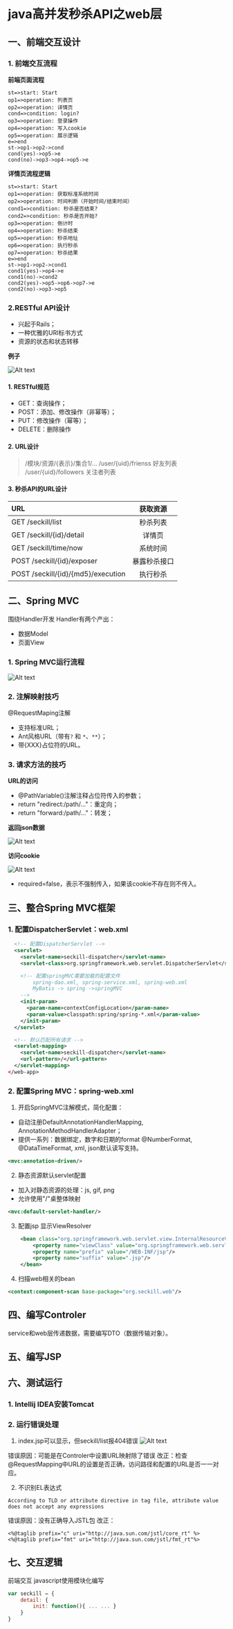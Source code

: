 # java高并发秒杀API之web层
## 一、前端交互设计
### 1. 前端交互流程
**前端页面流程**
``` flow
st=>start: Start
op1=>operation: 列表页
op2=>operation: 详情页
cond=>condition: login?
op3=>operation: 登录操作
op4=>operation: 写入cookie
op5=>operation: 展示逻辑
e=>end
st->op1->op2->cond
cond(yes)->op5->e
cond(no)->op3->op4->op5->e
```
**详情页流程逻辑**
``` flow
st=>start: Start
op1=>operation: 获取标准系统时间
op2=>operation: 时间判断（开始时间/结束时间）
cond1=>condition: 秒杀是否结束?
cond2=>condition: 秒杀是否开始?
op3=>operation: 倒计时
op4=>operation: 秒杀结束
op5=>operation: 秒杀地址
op6=>operation: 执行秒杀
op7=>operation: 秒杀结果
e=>end
st->op1->op2->cond1
cond1(yes)->op4->e
cond1(no)->cond2
cond2(yes)->op5->op6->op7->e
cond2(no)->op3->op5
```

### 2.RESTful API设计
- 兴起于Rails；
- 一种优雅的URI标书方式
- 资源的状态和状态转移

**例子**

![Alt text](./SSM-restful.png)

#### 1. RESTful规范
- GET：查询操作；
- POST：添加、修改操作（非幂等）；
- PUT：修改操作（幂等）；
- DELETE：删除操作

#### 2. URL设计
> /模块/资源/{表示}/集合1/...
> /user/{uid}/frienss   好友列表
> /user/{uid}/followers  关注者列表

#### 3. 秒杀API的URL设计
|URL                               | 获取资源|
|:--------------------------------|:-----------:|
|GET /seckill/list                 | 秒杀列表 |
|GET /seckill/{id}/detail          | 详情页   |
|GET /seckill/time/now             | 系统时间  |
|POST /seckill/{id}/exposer        |暴露秒杀接口|
|POST /seckill/{id}/{md5}/execution| 执行秒杀  |

## 二、Spring MVC
围绕Handler开发
Handler有两个产出：
- 数据Model
- 页面View

### 1. Spring MVC运行流程
![Alt text](./SSM-web.png)

### 2. 注解映射技巧
@RequestMaping注解
- 支持标准URL；
- Ant风格URL（带有`?` 和 `*`、`**`）；
- 带{XXX}占位符的URL。

### 3. 请求方法的技巧
**URL的访问**
- @PathVariable()注解注释占位符传入的参数；
- return "redirect:/path/..."：重定向；
- return "forward:/path/..."：转发；

**返回json数据**

![Alt text](./SSM-web-1.png)

**访问cookie**

![Alt text](./SSM-web-2.png)

- required=false，表示不强制传入，如果该cookie不存在则不传入。

## 三、整合Spring MVC框架
### 1. 配置DispatcherServlet：web.xml
``` xml
  <!-- 配置DispatcherServlet -->
  <servlet>
    <servlet-name>seckill-dispatcher</servlet-name>
    <servlet-class>org.springframework.web.servlet.DispatcherServlet</servlet-class>

    <!-- 配置springMVC需要加载的配置文件
        spring-dao.xml, spring-service.xml, spring-web.xml
        MyBatis -> spring ->springMVC
    -->
    <init-param>
      <param-name>contextConfigLocation</param-name>
      <param-value>classpath:spring/spring-*.xml</param-value>
    </init-param>
  </servlet>

  <!-- 默认匹配所有请求 -->
  <servlet-mapping>
    <servlet-name>seckill-dispatcher</servlet-name>
    <url-pattern>/</url-pattern>
  </servlet-mapping>
</web-app>
```

### 2. 配置Spring MVC：spring-web.xml
1. 开启SpringMVC注解模式，简化配置：
- 自动注册DefaultAnnotationHandlerMapping, AnnotationMethodHandlerAdapter；
- 提供一系列：数据绑定，数字和日期的format @NumberFormat, @DataTimeFormat, xml, json默认读写支持。

``` xml
<mvc:annotation-driven/>
```

2. 静态资源默认servlet配置
- 加入对静态资源的处理：js, gif, png
- 允许使用"/"桌整体映射

``` xml
<mvc:default-servlet-handler/>
```

3. 配置jsp 显示ViewResolver
``` xml
    <bean class="org.springframework.web.servlet.view.InternalResourceViewResolver">
        <property name="viewClass" value="org.springframework.web.servlet.view.JstlView"/>
        <property name="prefix" value="/WEB-INF/jsp"/>
        <property name="suffix" value=".jsp"/>
    </bean>
```

4. 扫描web相关的bean
``` xml
<context:component-scan base-package="org.seckill.web"/>
```

## 四、编写Controler
service和web层传递数据，需要编写DTO（数据传输对象）。

## 五、编写JSP

## 六、测试运行
### 1. Intellij IDEA安装Tomcat


### 2. 运行错误处理
1. index.jsp可以显示，但seckill/list报404错误
![Alt text](./SSM-web-err-1.PNG)

错误原因：可能是在Controler中设置URL映射除了错误
改正：检查@RequestMapping中URL的设置是否正确，访问路径和配置的URL是否一一对应。

2. 不识别EL表达式
```
According to TLD or attribute directive in tag file, attribute value does not accept any expressions
```
错误原因：没有正确导入JSTL包
改正：
```
<%@taglib prefix="c" uri="http://java.sun.com/jstl/core_rt" %>
<%@taglib prefix="fmt" uri="http://java.sun.com/jstl/fmt_rt"%>
```

## 七、交互逻辑
前端交互
javascript使用模块化编写
``` javascript
var seckill = {
	detail: {
		init: function(){ ... ... }
	}
}
```